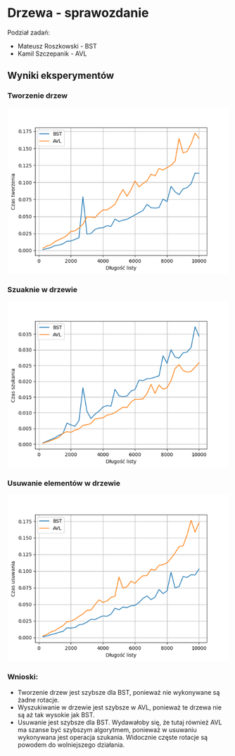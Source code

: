 # Drzewa - sprawozdanie

Podział zadań:
- Mateusz Roszkowski - BST
- Kamil Szczepanik - AVL

## Wyniki eksperymentów

### Tworzenie drzew
![plot](wykresy/tworzenie.png "Tworzenie drzew")

### Szuaknie w drzewie
![plot](wykresy/szukanie.png "Szuaknie w drzewie")

### Usuwanie elementów w drzewie
![plot](wykresy/usuwanie.png "Usuwanie elementów w drzewie")


### Wnioski:
- Tworzenie drzew jest szybsze dla BST, ponieważ nie wykonywane są żadne rotacje. 
- Wyszukiwanie w drzewie jest szybsze w AVL, ponieważ te drzewa nie są aż tak wysokie jak BST.
-  Usuwanie jest szybsze dla BST. Wydawałoby się, że tutaj również AVL ma szanse być szybszym algorytmem, ponieważ w usuwaniu wykonywana jest operacja szukania. Widocznie częste rotacje są powodem do wolniejszego działania.